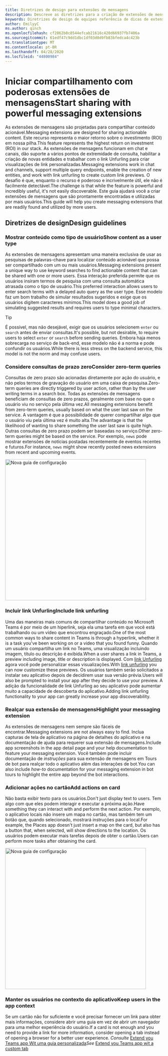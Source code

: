 ```yaml
---
title: Diretrizes de design para extensões de mensagens
description: Descreve as diretrizes para a criação de extensões de mensagens
keywords: Diretrizes de design de equipes referência de dicas de extensões de mensagens recomendadas
author: EmilyyC
ms.author: qinch
ms.openlocfilehash: cf2862b8c8544efcab21616c420d66937fb7406a
ms.sourcegitcommit: 61edf47c9dd1dbc1df03d0d9fb83bfedca4c423b
ms.translationtype: MT
ms.contentlocale: pt-BR
ms.lasthandoff: 04/28/2020
ms.locfileid: "44800984"
---
```

# <a name="start-sharing-with-powerful-messaging-extensions"></a><span data-ttu-id="b9c63-104">Iniciar compartilhamento com poderosas extensões de mensagens</span><span class="sxs-lookup"><span data-stu-id="b9c63-104">Start sharing with powerful messaging extensions</span></span>

<span data-ttu-id="b9c63-105">As extensões de mensagens são projetadas para compartilhar conteúdo acionável.</span><span class="sxs-lookup"><span data-stu-id="b9c63-105">Messaging extensions are designed for sharing actionable content.</span></span> <span data-ttu-id="b9c63-106">Este recurso representa o maior retorno sobre o investimento (ROI) em nossa pilha.</span><span class="sxs-lookup"><span data-stu-id="b9c63-106">This feature represents the highest return on investment (ROI) in our stack.</span></span> <span data-ttu-id="b9c63-107">As extensões de mensagens funcionam em chat e canais, dão suporte a vários pontos de extremidade de consulta, habilitar a criação de novas entidades e trabalhar com o link Unfurling para criar visualizações de link personalizadas.</span><span class="sxs-lookup"><span data-stu-id="b9c63-107">Messaging extensions work in chat and channels, support multiple query endpoints, enable the creation of new entities, and work with link unfurling to create custom link previews.</span></span> <span data-ttu-id="b9c63-108">O desafio é que, enquanto o recurso é poderoso e incrivelmente útil, ele não é facilmente detectável.</span><span class="sxs-lookup"><span data-stu-id="b9c63-108">The challenge is that while the feature is powerful and incredibly useful, it's not easily discoverable.</span></span> <span data-ttu-id="b9c63-109">Este guia ajudará você a criar extensões de mensagens que são prontamente encontradas e utilizadas por mais usuários.</span><span class="sxs-lookup"><span data-stu-id="b9c63-109">This guide will help you create messaging extensions that are readily found and utilized by more users.</span></span>

## <a name="design-guidelines"></a><span data-ttu-id="b9c63-110">Diretrizes de design</span><span class="sxs-lookup"><span data-stu-id="b9c63-110">Design guidelines</span></span>

### <a name="show-content-as-a-user-type"></a><span data-ttu-id="b9c63-111">Mostrar conteúdo como tipo de usuário</span><span class="sxs-lookup"><span data-stu-id="b9c63-111">Show content as a user type</span></span>

<span data-ttu-id="b9c63-112">As extensões de mensagens apresentam uma maneira exclusiva de usar as pesquisas de palavras-chave para localizar conteúdo acionável que possa ser compartilhado com um ou mais usuários.</span><span class="sxs-lookup"><span data-stu-id="b9c63-112">Messaging extensions present a unique way to use keyword searches to find actionable content that can be shared with one or more users.</span></span> <span data-ttu-id="b9c63-113">Essa interação preferida permite que os usuários insiram termos de pesquisa com uma consulta automática atrasada como o tipo de usuário.</span><span class="sxs-lookup"><span data-stu-id="b9c63-113">This preferred interaction allows users to enter search terms with a delayed auto query as the user type.</span></span> <span data-ttu-id="b9c63-114">Esse modelo faz um bom trabalho de simular resultados sugeridos e exige que os usuários digitem caracteres mínimos.</span><span class="sxs-lookup"><span data-stu-id="b9c63-114">This model does a good job of simulating suggested results and requires users to type minimal characters.</span></span>

> [!TIP]
><span data-ttu-id="b9c63-115">É possível, mas não desejável, exigir que os usuários selecionem `enter` ou `search` antes de enviar consultas.</span><span class="sxs-lookup"><span data-stu-id="b9c63-115">It's possible, but not desirable, to require users to select `enter` or `search` before sending queries.</span></span> <span data-ttu-id="b9c63-116">Embora haja menos sobrecarga no serviço de back-end, esse modelo não é a norma e pode confundir os usuários.</span><span class="sxs-lookup"><span data-stu-id="b9c63-116">While there is less stress on the backend service, this model is not the norm and may confuse users.</span></span>

### <a name="consider-zero-term-queries"></a><span data-ttu-id="b9c63-117">Considere consultas de prazo zero</span><span class="sxs-lookup"><span data-stu-id="b9c63-117">Consider zero-term queries</span></span>

<span data-ttu-id="b9c63-118">Consultas de zero prazo são acionadas diretamente por ação do usuário, e não pelos termos de gravação do usuário em uma caixa de pesquisa.</span><span class="sxs-lookup"><span data-stu-id="b9c63-118">Zero-term queries are directly triggered by user action, rather than by the user writing terms in a search box.</span></span> <span data-ttu-id="b9c63-119">Todas as extensões de mensagens beneficiam de consultas de zero prazos, geralmente com base no que o usuário viu no serviço pela última vez.</span><span class="sxs-lookup"><span data-stu-id="b9c63-119">All messaging extensions benefit from zero-term queries, usually based on what the user last saw on the service.</span></span> <span data-ttu-id="b9c63-120">A vantagem é que a possibilidade de querer compartilhar algo que o usuário viu pela última vez é muito alta.</span><span class="sxs-lookup"><span data-stu-id="b9c63-120">The advantage is that the likelihood of wanting to share something the user last saw is quite high.</span></span> <span data-ttu-id="b9c63-121">Outras consultas de zero prazo podem ser baseadas no serviço.</span><span class="sxs-lookup"><span data-stu-id="b9c63-121">Other zero-term queries might be based on the service.</span></span> <span data-ttu-id="b9c63-122">Por exemplo, `news` pode mostrar extensões de notícias postadas recentemente de eventos recentes e futuros.</span><span class="sxs-lookup"><span data-stu-id="b9c63-122">For instance, `news`  might show recently posted news extensions from recent and upcoming events.</span></span>

<img width="450px" title="Nova guia de configuração" src="../../assets/images/messaging-extension/zero-term-query.png" />

### <a name="include-link-unfurling"></a><span data-ttu-id="b9c63-124">Incluir link Unfurling</span><span class="sxs-lookup"><span data-stu-id="b9c63-124">Include link unfurling</span></span>

<span data-ttu-id="b9c63-125">Uma das maneiras mais comuns de compartilhar conteúdo no Microsoft Teams é por meio de um hiperlink, seja ela uma tarefa em que você está trabalhando ou um vídeo que encontrou engraçado.</span><span class="sxs-lookup"><span data-stu-id="b9c63-125">One of the most common ways to share content in Teams is through a hyperlink, whether it is a task you've been working on or a  video that you found funny.</span></span> <span data-ttu-id="b9c63-126">Quando um usuário compartilha um link no Teams, uma visualização incluindo imagem, título ou descrição é exibida.</span><span class="sxs-lookup"><span data-stu-id="b9c63-126">When a user shares a link in Teams, a  preview including image, title or description is displayed.</span></span> <span data-ttu-id="b9c63-127">Com [link Unfurling](../how-to/link-unfurling.md) agora você pode personalizar essas visualizações.</span><span class="sxs-lookup"><span data-stu-id="b9c63-127">With [link unfurling](../how-to/link-unfurling.md) you can now customize these previews.</span></span> <span data-ttu-id="b9c63-128">Os usuários também serão solicitados a instalar seu aplicativo depois de decidirem usar sua versão prévia.</span><span class="sxs-lookup"><span data-stu-id="b9c63-128">Users will also be prompted to install your app after they decide to use your preview.</span></span> <span data-ttu-id="b9c63-129">A adição da funcionalidade de link Unfurling ao seu aplicativo pode aumentar muito a capacidade de descoberta do aplicativo.</span><span class="sxs-lookup"><span data-stu-id="b9c63-129">Adding link unfurling functionality to your app can greatly increase your app discoverability.</span></span>

### <a name="highlight-your-messaging-extension"></a><span data-ttu-id="b9c63-130">Realçar sua extensão de mensagens</span><span class="sxs-lookup"><span data-stu-id="b9c63-130">Highlight your messaging extension</span></span>

<span data-ttu-id="b9c63-131">As extensões de mensagens nem sempre são fáceis de encontrar.</span><span class="sxs-lookup"><span data-stu-id="b9c63-131">Messaging extensions are not always easy to find.</span></span> <span data-ttu-id="b9c63-132">Inclua capturas de tela de aplicativo na página de detalhes do aplicativo e na documentação de ajuda para requerer sua extensão de mensagens.</span><span class="sxs-lookup"><span data-stu-id="b9c63-132">Include app screenshots in the app detail page and your help documentation to feature your messaging extension.</span></span> <span data-ttu-id="b9c63-133">Você também pode incluir documentação de *instruções* para sua extensão de mensagens em Tours de bot para realçar todo o aplicativo além das interações de bot.</span><span class="sxs-lookup"><span data-stu-id="b9c63-133">You can also include *how-to* documentation for your messaging extension in bot tours to highlight the entire app beyond the bot interactions.</span></span>

### <a name="add-actions-on-card"></a><span data-ttu-id="b9c63-134">Adicionar ações no cartão</span><span class="sxs-lookup"><span data-stu-id="b9c63-134">Add actions on card</span></span>

<span data-ttu-id="b9c63-135">Não basta exibir texto para os usuários.</span><span class="sxs-lookup"><span data-stu-id="b9c63-135">Don't just display text to users.</span></span> <span data-ttu-id="b9c63-136">Tem algo com que eles podem interagir e executar a próxima ação.</span><span class="sxs-lookup"><span data-stu-id="b9c63-136">Have something they can interact with and perform the next action.</span></span> <span data-ttu-id="b9c63-137">Por exemplo, o aplicativo locais não insere um mapa no cartão, mas também tem um botão que, quando selecionado, mostrará instruções para o local.</span><span class="sxs-lookup"><span data-stu-id="b9c63-137">For example, the Places app doesn't just insert a map on the card, but also has a button that, when selected, will show directions to the location.</span></span> <span data-ttu-id="b9c63-138">Os usuários podem executar mais tarefas depois de obter o cartão.</span><span class="sxs-lookup"><span data-stu-id="b9c63-138">Users can perform more tasks after obtaining the card.</span></span>

<img width="450px" title="Nova guia de configuração" src="../../assets/images/messaging-extension/action-on-card.png" />

### <a name="keep-users-in-the-app-context"></a><span data-ttu-id="b9c63-140">Manter os usuários no contexto do aplicativo</span><span class="sxs-lookup"><span data-stu-id="b9c63-140">Keep users in the app context</span></span>

<span data-ttu-id="b9c63-141">Se um cartão não for suficiente e você precisar fornecer um link para obter mais informações, considere abrir uma guia em vez de abrir um navegador para uma melhor experiência do usuário.</span><span class="sxs-lookup"><span data-stu-id="b9c63-141">If a card is not enough and you need to provide a link for more information, consider opening a tab instead of opening a browser for a better user experience.</span></span> <span data-ttu-id="b9c63-142">*Consulte* [Extend you Teams app Wit uma guia personalizada](../../tabs/how-to/add-tab.md)</span><span class="sxs-lookup"><span data-stu-id="b9c63-142">*See* [Extend you Teams app wit a custom tab](../../tabs/how-to/add-tab.md)</span></span>
